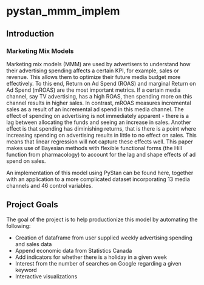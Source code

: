# pystan_mmm_implem

## Introduction

### Marketing Mix Models

Marketing mix models (MMM) are used by advertisers to understand how their advertising spending affects a certain KPI, for example, sales or revenue.
This allows them to optimize their future media budget more effectively.
To this end, Return on Ad Spend (ROAS) and marginal Return on Ad Spend (mROAS) are the most important metrics.
If a certain media channel, say TV advertising, has a high ROAS, then spending more on this channel results in higher sales. In contrast, mROAS measures incremental sales as a result of an incremental ad spend in this media channel.
The effect of spending on advertising is not immediately apparent - there is a lag between allocating the funds and seeing an increase in sales. Another effect is that spending has diminishing returns, that is there is a point where increasing spending on advertising results in little to no effect on sales. This means that linear regression will not capture these effects well. This paper makes use of Bayesian methods with flexible functional forms (the Hill function from pharmacology) to account for the lag and shape effects of ad spend on sales.

An implementation of this model using PyStan can be found here, together with an application to a more complicated dataset incorporating 13 media channels and 46 control variables.

## Project Goals

The goal of the project is to help productionize this model by automating the following:

- Creation of dataframe from user supplied weekly advertising spending and sales data
- Append economic data from Statistics Canada
- Add indicators for whether there is a holiday in a given week
- Interest from the number of searches on Google regarding a given keyword
- Interactive visualizations